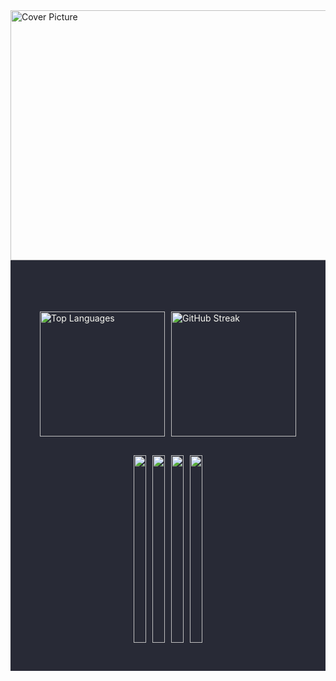 <img src="https://www.nasa.gov/wp-content/uploads/2020/02/pia23645_pbd_main-16.jpg" alt="Cover Picture" width="960" height="400">
<div style="background-color: #282a36; padding: 10px;">
  
  <div style="background-color: #282a36; color: #f8f8f2; display: flex; flex-direction: column; align-items: center;">
    <h3></h3>
    <p 
    </p>
    <div style="display: flex; flex-wrap: wrap; justify-content: center; align-items: center; margin-bottom: 20px;">
      <img src="https://github-readme-stats.vercel.app/api/top-langs/?username=xuantruongit32&theme=dracula" alt="Top Languages" style="margin: 5px; height: 200px;"/>
      <img src="https://github-readme-streak-stats.herokuapp.com/?user=xuantruongit32&theme=dracula" alt="GitHub Streak" style="margin: 5px; height: 200px;"/>
    </div>
    <div style="display: flex; flex-wrap: wrap; justify-content: center; align-items: center; height: 300px; margin-bottom: 40px;">
      <a href="https://github.com/xuantruongit32/Remap-keyboard" style="margin: 5px;">
        <img src="https://github-readme-stats.anuraghazra1.vercel.app/api/pin/?username=xuantruongit32&repo=Remap-keyboard&theme=tokyonight" style="height: 100%;"/>
      </a>
      <a href="https://github.com/xuantruongit32/cleantiktok" style="margin: 5px;">
        <img src="https://github-readme-stats.anuraghazra1.vercel.app/api/pin/?username=xuantruongit32&repo=cleantiktok&theme=tokyonight" style="height: 100%;"/>
      </a>
       <a href="https://github.com/xuantruongit32/fym" style="margin: 5px;">
        <img src="https://github-readme-stats.anuraghazra1.vercel.app/api/pin/?username=xuantruongit32&repo=fym&theme=nightowl" style="height: 100%;"/>
      </a>
       <a href="https://github.com/xuantruongit32/money-manager" style="margin: 5px;">
        <img src="https://github-readme-stats.anuraghazra1.vercel.app/api/pin/?username=xuantruongit32&repo=money-manager&theme=nightowl" style="height: 100%;"/>
      </a>
    </div>
  </div>
</div>
